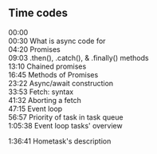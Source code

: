 ## Time codes

00:00    
00:30 What is async code for  
04:20 Promises    
09:03 .then(), .catch(), & .finally() methods       
13:10 Chained promises  
16:45 Methods of Promises  
23:22 Async/await construction  
33:53 Fetch: syntax   
41:32 Aborting a fetch             
47:15 Event loop       
56:57 Priority of task in task queue       
1:05:38 Event loop tasks' overview        

1:36:41 Hometask's description      
     

